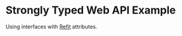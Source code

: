# Strongly Typed Web API Example

Using interfaces with [Refit](https://github.com/paulcbetts/refit) attributes.
